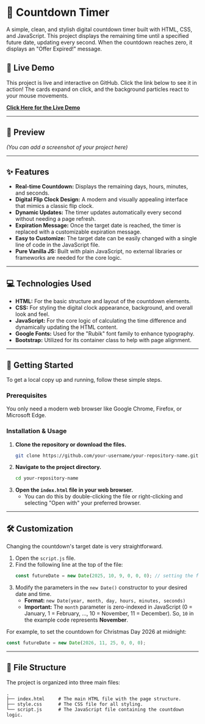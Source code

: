 # 📅 Countdown Timer

A simple, clean, and stylish digital countdown timer built with HTML, CSS, and JavaScript. This project displays the remaining time until a specified future date, updating every second. When the countdown reaches zero, it displays an "Offer Expired\!" message.

## 🚀 Live Demo

This project is live and interactive on GitHub. Click the link below to see it in action! The cards expand on click, and the background particles react to your mouse movements.

**[Click Here for the Live Demo](https://nitesh-shaw-098.github.io/Animated-Flex-Card/)**

-----

## 📸 Preview

*(You can add a screenshot of your project here)*

-----

## ✨ Features

  * **Real-time Countdown:** Displays the remaining days, hours, minutes, and seconds.
  * **Digital Flip Clock Design:** A modern and visually appealing interface that mimics a classic flip clock.
  * **Dynamic Updates:** The timer updates automatically every second without needing a page refresh.
  * **Expiration Message:** Once the target date is reached, the timer is replaced with a customizable expiration message.
  * **Easy to Customize:** The target date can be easily changed with a single line of code in the JavaScript file.
  * **Pure Vanilla JS:** Built with plain JavaScript, no external libraries or frameworks are needed for the core logic.

-----

## 💻 Technologies Used

  * **HTML:** For the basic structure and layout of the countdown elements.
  * **CSS:** For styling the digital clock appearance, background, and overall look and feel.
  * **JavaScript:** For the core logic of calculating the time difference and dynamically updating the HTML content.
  * **Google Fonts:** Used for the "Rubik" font family to enhance typography.
  * **Bootstrap:** Utilized for its container class to help with page alignment.

-----

## 🚀 Getting Started

To get a local copy up and running, follow these simple steps.

### Prerequisites

You only need a modern web browser like Google Chrome, Firefox, or Microsoft Edge.

### Installation & Usage

1.  **Clone the repository or download the files.**
    ```sh
    git clone https://github.com/your-username/your-repository-name.git
    ```
2.  **Navigate to the project directory.**
    ```sh
    cd your-repository-name
    ```
3.  **Open the `index.html` file in your web browser.**
      * You can do this by double-clicking the file or right-clicking and selecting "Open with" your preferred browser.

-----

## 🛠️ Customization

Changing the countdown's target date is very straightforward.

1.  Open the `script.js` file.
2.  Find the following line at the top of the file:
    ```javascript
    const futureDate = new Date(2025, 10, 9, 0, 0, 0); // setting the future date
    ```
3.  Modify the parameters in the `new Date()` constructor to your desired date and time.
      * **Format:** `new Date(year, month, day, hours, minutes, seconds)`
      * **Important:** The `month` parameter is zero-indexed in JavaScript (0 = January, 1 = February, ..., 10 = November, 11 = December). So, `10` in the example code represents **November**.

For example, to set the countdown for Christmas Day 2026 at midnight:

```javascript
const futureDate = new Date(2026, 11, 25, 0, 0, 0);
```

-----

## 📂 File Structure

The project is organized into three main files:

```
.
├── index.html     # The main HTML file with the page structure.
├── style.css      # The CSS file for all styling.
└── script.js      # The JavaScript file containing the countdown logic.
```
